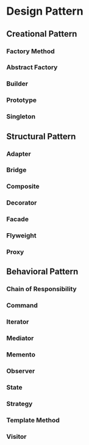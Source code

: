# Design Pattern


## Creational Pattern

### Factory Method
### Abstract Factory
### Builder 
### Prototype
### Singleton


## Structural Pattern 
### Adapter 
### Bridge
### Composite
### Decorator
### Facade
### Flyweight
### Proxy



## Behavioral Pattern

### Chain of Responsibility
### Command
### Iterator
### Mediator
### Memento
### Observer
### State
### Strategy
### Template Method
### Visitor
